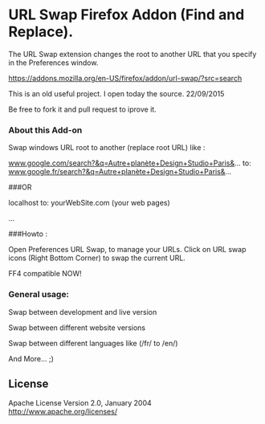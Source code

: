 # URL Swap Firefox Addon (Find and Replace).  

The URL Swap extension changes the root to another URL that you specify in the Preferences window.

https://addons.mozilla.org/en-US/firefox/addon/url-swap/?src=search

This is an old useful project. I open today the source. 22/09/2015

Be free to fork it and pull request to iprove it.

### About this Add-on

Swap windows URL root to another (replace root URL) like : 

www.google.com/search?&q=Autre+planète+Design+Studio+Paris&...
to: 
www.google.fr/search?&q=Autre+planète+Design+Studio+Paris&...

###OR

localhost
to: 
yourWebSite.com (your web pages)


...


###Howto :

Open Preferences URL Swap, to manage your URLs.
Click on URL swap icons (Right Bottom Corner) to swap the current URL.

FF4 compatible NOW!

### General usage:

Swap between development and live version

Swap between different website versions

Swap between different languages like (/fr/ to /en/)

And More... ;)

## License

Apache License
Version 2.0, January 2004
http://www.apache.org/licenses/
